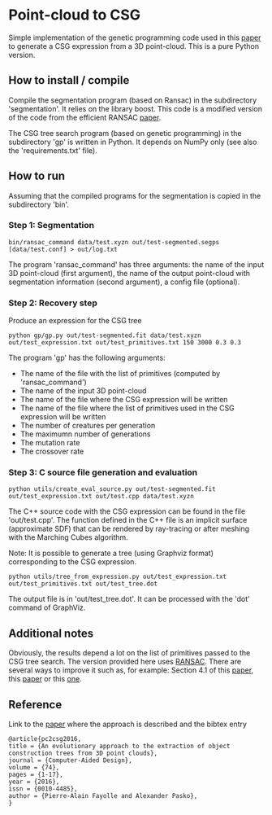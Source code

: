 # Point-cloud to CSG 
Simple implementation of the genetic programming code used in this [paper](https://doi.org/10.1016/j.cad.2016.01.001) to generate a CSG expression from a 3D point-cloud. 
This is a pure Python version. 


## How to install / compile
Compile the segmentation program (based on Ransac) in the subdirectory 'segmentation'. It relies on the library boost. 
This code is a modified version of the code from the efficient RANSAC [paper](https://doi.org/10.1111/j.1467-8659.2007.01016.x).

The CSG tree search program (based on genetic programming) in the subdirectory 'gp' is written in Python. It depends on NumPy only (see also the 'requirements.txt' file). 


## How to run
Assuming that the compiled programs for the segmentation is copied in the subdirectory 'bin'. 

### Step 1: Segmentation
```
bin/ransac_command data/test.xyzn out/test-segmented.segps [data/test.conf] > out/log.txt
```
The program 'ransac_command' has three arguments: the name of the input 3D point-cloud (first argument), the name of the output point-cloud with segmentation information (second argument), a config file (optional). 

### Step 2: Recovery step
Produce an expression for the CSG tree
```
python gp/gp.py out/test-segmented.fit data/test.xyzn out/test_expression.txt out/test_primitives.txt 150 3000 0.3 0.3
```
The program 'gp' has the following arguments:
* The name of the file with the list of primitives (computed by 'ransac_command')
* The name of the input 3D point-cloud 
* The name of the file where the CSG expression will be written 
* The name of the file where the list of primitives used in the CSG expression will be written 
* The number of creatures per generation 
* The maximumn number of generations 
* The mutation rate 
* The crossover rate 


### Step 3: C source file generation and evaluation
```
python utils/create_eval_source.py out/test-segmented.fit out/test_expression.txt out/test.cpp data/test.xyzn 
```
The C++ source code with the CSG expression can be found in the file 'out/test.cpp'. The function defined in the C++ file is an implicit surface (approximate SDF) that can be rendered by ray-tracing or after meshing with the Marching Cubes algorithm. 

Note: It is possible to generate a tree (using Graphviz format) corresponding to the CSG expression. 
```
python utils/tree_from_expression.py out/test_expression.txt out/test_primitives.txt out/test_tree.dot 
```
The output file is in 'out/test_tree.dot'. It can be processed with the 'dot' command of GraphViz. 


## Additional notes
Obviously, the results depend a lot on the list of primitives passed to the CSG tree search. The version provided here uses [RANSAC](https://doi.org/10.1111/j.1467-8659.2007.01016.x). There are several ways to improve it such as, for example: Section 4.1 of this [paper](https://doi.org/10.1145/3272127.3275006), this [paper](https://doi.org/10.5220/0008870600380048) or this [one](https://doi.org/10.5220/0010297100750084). 


## Reference 
Link to the [paper](https://doi.org/10.1016/j.cad.2016.01.001) where the approach is described and the bibtex entry
```
@article{pc2csg2016,
title = {An evolutionary approach to the extraction of object construction trees from 3D point clouds},
journal = {Computer-Aided Design},
volume = {74},
pages = {1-17},
year = {2016},
issn = {0010-4485},
author = {Pierre-Alain Fayolle and Alexander Pasko},
}
```

